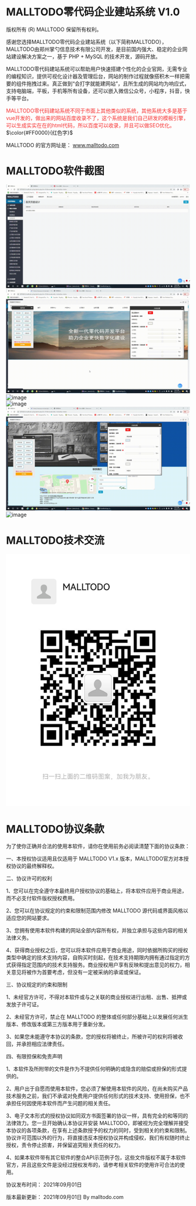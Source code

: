 # MALLTODO零代码企业建站系统 V1.0
版权所有 (R) MALLTODO 保留所有权利。

感谢您选择MALLTODO零代码企业建站系统（以下简称MALLTODO），MALLTODO由郑州掌勺信息技术有限公司开发，是目前国内强大、稳定的企业网站建设解决方案之一，基于 PHP + MySQL 的技术开发，源码开放。  

MALLTODO零代码建站系统可以帮助用户快速搭建个性化的企业官网，无需专业的编程知识，提供可视化设计器及管理后台，网站的制作过程就像搭积木一样把需要的组件拖拽过来。真正做到“会打字就能建网站”，且所生成的网站均为响应式，支持电脑端，平板，手机等所有设备，还可以嵌入微信公众号，小程序，抖音，快手等平台。  

<font color=F73131>MALLTODO零代码建站系统不同于市面上其他类似的系统，其他系统大多是基于vue开发的，做出来的网站百度收录不了，这个系统是我们自己研发的模板引擎，可以生成实实在在的html代码，所以百度可以收录，并且可以做SEO优化。  </font>  
$\color{#FF0000}{红色字}$

MALLTODO 的官方网址是： www.malltodo.com

# MALLTODO软件截图

![image](./readme_images/001.gif)  
![image](./readme_images/002.gif)  
![image](./readme_images/003.gif)  
![image](./readme_images/004.gif)  
![image](./readme_images/005.gif)  
![image](./readme_images/006.gif)  
 

# MALLTODO技术交流

![image](./readme_images/weixin.png)  


# MALLTODO协议条款
为了使你正确并合法的使用本软件，请你在使用前务必阅读清楚下面的协议条款：

一、本授权协议适用且仅适用于 MALLTODO V1.x 版本，MALLTODO官方对本授权协议的最终解释权。  

二、协议许可的权利  

1、您可以在完全遵守本最终用户授权协议的基础上，将本软件应用于商业用途，而不必支付软件版权授权费用。

2、您可以在协议规定的约束和限制范围内修改 MALLTODO 源代码或界面风格以适应您的网站要求。

3、您拥有使用本软件构建的网站全部内容所有权，并独立承担与这些内容的相关法律义务。

4、获得商业授权之后，您可以将本软件应用于商业用途，同时依据所购买的授权类型中确定的技术支持内容，自购买时刻起，在技术支持期限内拥有通过指定的方式获得指定范围内的技术支持服务。商业授权用户享有反映和提出意见的权力，相关意见将被作为首要考虑，但没有一定被采纳的承诺或保证。

三、协议规定的约束和限制  

1、未经官方许可，不得对本软件或与之关联的商业授权进行出租、出售、抵押或发放子许可证。

2、未经官方许可，禁止在 MALLTODO 的整体或任何部分基础上以发展任何派生版本、修改版本或第三方版本用于重新分发。

3、如果您未能遵守本协议的条款，您的授权将被终止，所被许可的权利将被收回，并承担相应法律责任。

四、有限担保和免责声明  

1、本软件及所附带的文件是作为不提供任何明确的或隐含的赔偿或担保的形式提供的。

2、用户出于自愿而使用本软件，您必须了解使用本软件的风险，在尚未购买产品技术服务之前，我们不承诺对免费用户提供任何形式的技术支持、使用担保，也不承担任何因使用本软件而产生问题的相关责任。

3、电子文本形式的授权协议如同双方书面签署的协议一样，具有完全的和等同的法律效力。您一旦开始确认本协议并安装 MALLTODO，即被视为完全理解并接受本协议的各项条款，在享有上述条款授予的权力的同时，受到相关的约束和限制。协议许可范围以外的行为，将直接违反本授权协议并构成侵权，我们有权随时终止授权，责令停止损害，并保留追究相关责任的权力。

4、如果本软件带有其它软件的整合API示范例子包，这些文件版权不属于本软件官方，并且这些文件是没经过授权发布的，请参考相关软件的使用许可合法的使用。

协议发布时间： 2021年09月01日

版本最新更新： 2021年09月01日 By malltodo.com
